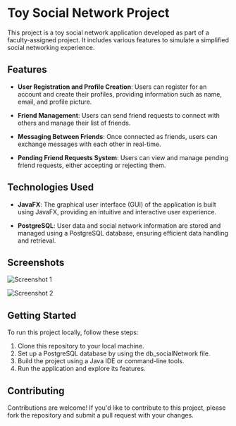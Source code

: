 # Toy Social Network Project

This project is a toy social network application developed as part of a faculty-assigned project. It includes various features to simulate a simplified social networking experience.

## Features

- **User Registration and Profile Creation**: Users can register for an account and create their profiles, providing information such as name, email, and profile picture.
  
- **Friend Management**: Users can send friend requests to connect with others and manage their list of friends.

- **Messaging Between Friends**: Once connected as friends, users can exchange messages with each other in real-time.

- **Pending Friend Requests System**: Users can view and manage pending friend requests, either accepting or rejecting them.

## Technologies Used

- **JavaFX**: The graphical user interface (GUI) of the application is built using JavaFX, providing an intuitive and interactive user experience.

- **PostgreSQL**: User data and social network information are stored and managed using a PostgreSQL database, ensuring efficient data handling and retrieval.

## Screenshots

![Screenshot 1](https://github.com/bicaandrei/ToySocialNetwork/assets/46444446/d86cef42-77b8-4bdf-8b8f-933da56e2b99)

![Screenshot 2](https://github.com/bicaandrei/ToySocialNetwork/assets/46444446/4bfea744-f6a8-4cc5-8889-e2bfd0a67728)

## Getting Started

To run this project locally, follow these steps:

1. Clone this repository to your local machine.
2. Set up a PostgreSQL database by using the db_socialNetwork file.
3. Build the project using a Java IDE or command-line tools.
4. Run the application and explore its features.

## Contributing

Contributions are welcome! If you'd like to contribute to this project, please fork the repository and submit a pull request with your changes.
